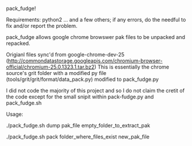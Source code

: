 pack_fudge!

Requirements: python2 ... and a few others; if any errors, do the needful to fix and/or report the problem.

pack_fudge allows google chrome browswer pak files to be unpacked and repacked.

Origianl files sync'd from google-chrome-dev-25 (http://commondatastorage.googleapis.com/chromium-browser-official/chromium-25.0.1323.1.tar.bz2)
This is essentially the chrome source's grit folder with a modified py file (tools/grit/grit/format/data_pack.py) modified to pack_fudge.py

I did not code the majority of this project and so I do not claim the cretit of the code except for the small snipit within pack-fudge.py and pack_fudge.sh



Usage:

./pack_fudge.sh  dump  pak_file   empty_folder_to_extract_pak

./pack_fudge.sh  pack  folder_where_files_exist   new_pak_file


